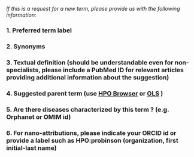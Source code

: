_If this is a request for a new term, please provide us with the following information:_
### 1. Preferred term label


### 2. Synonyms


### 3. Textual definition (should be understandable even for non-specialists, please include a PubMed ID for relevant articles providing additional information about the suggestion)


### 4. Suggested parent term (use [HPO Browser](http://compbio.charite.de/hpoweb/showterm?id=HP:0000118) or [OLS](http://www.ebi.ac.uk/ols/ontologies/hp) )


### 5. Are there diseases characterized by this term ? (e.g. Orphanet or OMIM id)


### 6. For nano-attributions, please indicate your ORCID id or provide a label such as HPO:probinson (organization, first initial-last name)

